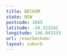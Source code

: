 ```yaml
---
title: BECKOM
state: NSW
postcode: 2665
latitude: -34.313241
longitude: 146.841533
url: /nsw/beckom/
layout: suburb
---
```

